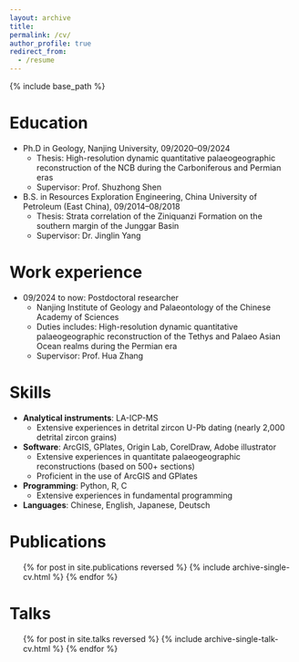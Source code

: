 ```yaml
---
layout: archive
title: 
permalink: /cv/
author_profile: true
redirect_from:
  - /resume
---
```


{% include base_path %}

Education
======
* Ph.D in Geology, Nanjing University, 09/2020–09/2024
  * Thesis: High-resolution dynamic quantitative palaeogeographic reconstruction of the NCB during the Carboniferous and Permian eras
  * Supervisor: Prof. Shuzhong Shen
* B.S. in Resources Exploration Engineering, China University of Petroleum (East China), 09/2014–08/2018
  * Thesis: Strata correlation of the Ziniquanzi Formation on the southern margin of the Junggar Basin
  * Supervisor: Dr. Jinglin Yang


Work experience
======
* 09/2024 to now: Postdoctoral researcher
  * Nanjing Institute of Geology and Palaeontology of the Chinese Academy of Sciences
  * Duties includes:  High-resolution dynamic quantitative palaeogeographic reconstruction of the Tethys and Palaeo Asian Ocean realms during the Permian era
  * Supervisor: Prof. Hua Zhang

Skills
======
* **Analytical instruments**: LA-ICP-MS
  * Extensive experiences in detrital zircon U-Pb dating (nearly 2,000 detrital zircon grains)
* **Software**: ArcGIS, GPlates, Origin Lab, CorelDraw, Adobe illustrator
  * Extensive experiences in quantitate palaeogeographic reconstructions (based on 500+ sections)
  * Proficient in the use of ArcGIS and GPlates
* **Programming**: Python, R, C
  * Extensive experiences in fundamental programming
* **Languages**: Chinese, English, Japanese, Deutsch

Publications
======
  <ul>{% for post in site.publications reversed %}
    {% include archive-single-cv.html %}
  {% endfor %}</ul>
  
Talks
======
  <ul>{% for post in site.talks reversed %}
    {% include archive-single-talk-cv.html  %}
  {% endfor %}</ul>
  

  

